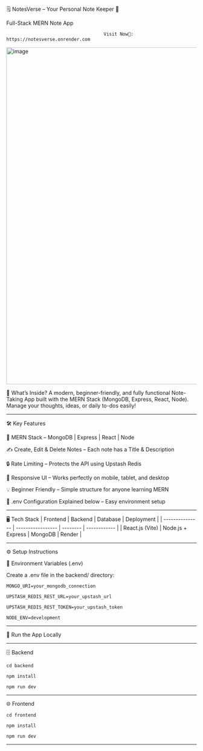 🗒️ NotesVerse – Your Personal Note Keeper 🚀

   Full-Stack MERN Note App

                                        Visit Now🚀: https://notesverse.onrender.com
                                        

<img width="1919" height="893" alt="image" src="https://github.com/user-attachments/assets/fb1b1122-aa68-429e-8f92-bed9b9ed3d62" />




🌟 What’s Inside?
A modern, beginner-friendly, and fully functional Note-Taking App built with the MERN Stack (MongoDB, Express, React, Node).
Manage your thoughts, ideas, or daily to-dos easily!

--------------------------------------------------------------------------

🛠️ Key Features

🧱 MERN Stack – MongoDB | Express | React | Node

✍️ Create, Edit & Delete Notes – Each note has a Title & Description

🔒 Rate Limiting – Protects the API using Upstash Redis

📱 Responsive UI – Works perfectly on mobile, tablet, and desktop

💡 Beginner Friendly – Simple structure for anyone learning MERN

🔧 .env Configuration Explained below – Easy environment setup

--------------------------------------------------------------------------

🖥️ Tech Stack
| Frontend        | Backend           | Database | Deployment   |
| --------------- | ----------------- | -------- | ------------ |
| React.js (Vite) | Node.js + Express | MongoDB  | Render       |

--------------------------------------------------------------------------

⚙️ Setup Instructions

🔐 Environment Variables (.env)

Create a .env file in the backend/ directory:

    MONGO_URI=your_mongodb_connection
    
    UPSTASH_REDIS_REST_URL=your_upstash_url
    
    UPSTASH_REDIS_REST_TOKEN=your_upstash_token
    
    NODE_ENV=development

--------------------------------------------------------------------------


🔧 Run the App Locally

----------------------------

🗄️ Backend

    cd backend
    
    npm install
    
    npm run dev

--------------------------------------------------------------------------

🌐 Frontend

    cd frontend
    
    npm install
    
    npm run dev


--------------------------------------------------------------------------



